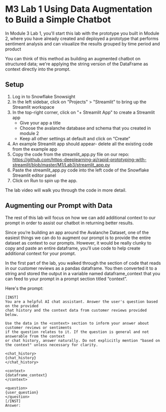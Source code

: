 # M3 Lab 1 Using Data Augmentation to Build a Simple Chatbot

In Module 3 Lab 1, you'll start this lab with the prototype you built in Module 2, where you have already created and deployed a prototype that performs sentiment analysis and can visualize the results grouped by time period and product


You can think of this method as building an augmented chatbot on structured data; we're applying the string version of the DataFrame as context directly into the prompt.

## Setup

1. Log in to Snowflake Snowsight
2. In the left sidebar, click on "Projects" > "Streamlit" to bring up the Streamlit workspace
3. In the top-right corner, click on "+ Streamlit App" to create a Streamlit app
    - Give your app a title
    - Choose the avalanche database and schema that you created in module 2
    - Keep all other settings at default and click on “Create”
4. An example Streamlit app should appear- delete all the existing code from the example app
5. Copy the code from the streamlit_app.py file on our repo:
https://github.com/https-deeplearning-ai/rapid-prototyping-with-streamlit/blob/master/M1/Lab3/streamlit_app.py
6. Paste the streamlit_app.py code into the left code of the Snowflake Streamlit editor panel
7. Click on Run to spin up the app. 

The lab video will walk you through the code in more detail. 

## Augmenting our Prompt with Data

The rest of this lab will focus on how we can add additional context to our prompt in order to assist our chatbot in returning better results. 

Since you’re building an app around the Avalanche Dataset, one of the easiest things we can do to augment our prompt is to provide the entire dataset as context to our prompts. However, it would be really clunky to copy and paste an entire dataframe, you’ll use code to help create additional context for your prompt. 

In the first part of the lab, you walked through the section of code that reads in our customer reviews as a pandas dataframe. You then converted it to a string and stored the output in a variable named dataframe_context that you can feed to your prompt in a prompt section titled “context”. 

Here's the prompt:
```
[INST]
You are a helpful AI chat assistant. Answer the user's question based on the provided
chat history and the context data from customer reviews provided below.

Use the data in the <context> section to inform your answer about customer reviews or sentiments
if the question relates to it. If the question is general and not answerable from the context
or chat history, answer naturally. Do not explicitly mention "based on the context" unless necessary for clarity.

<chat_history>
{chat_history}
</chat_history>

<context>
{dataframe_context}
</context>

<question>
{user_question}
</question>
[/INST]
Answer:
```
